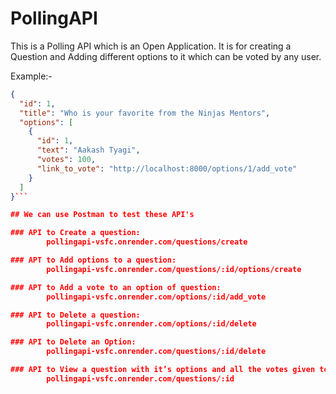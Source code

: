 # PollingAPI

This is a Polling API which is an Open Application. 
It is for creating a Question and Adding different options to it which can be voted by any user.

Example:-
```json
{
  "id": 1,
  "title": "Who is your favorite from the Ninjas Mentors",
  "options": [
    {
      "id": 1,
      "text": "Aakash Tyagi",
      "votes": 100,
      "link_to_vote": "http://localhost:8000/options/1/add_vote"
    }
  ]
}```

## We can use Postman to test these API's

### API to Create a question: 
        pollingapi-vsfc.onrender.com/questions/create

### APT to Add options to a question: 
        pollingapi-vsfc.onrender.com/questions/:id/options/create

### APT to Add a vote to an option of question: 
        pollingapi-vsfc.onrender.com/options/:id/add_vote

### API to Delete a question: 
        pollingapi-vsfc.onrender.com/options/:id/delete

### API to Delete an Option: 
        pollingapi-vsfc.onrender.com/questions/:id/delete

### API to View a question with it’s options and all the votes given to it: 
        pollingapi-vsfc.onrender.com/questions/:id
